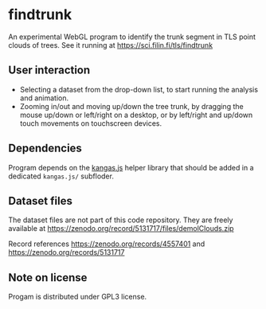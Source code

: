 # findtrunk
An experimental WebGL program to identify the trunk segment in TLS point clouds of trees.
See it running at https://sci.filin.fi/tls/findtrunk

User interaction
---
- Selecting a dataset from the drop-down list, to start running the analysis and animation. 
- Zooming in/out and moving up/down the tree trunk, by dragging the mouse up/down or left/right on a desktop, or by left/right and up/down touch movements on touchscreen devices.

Dependencies
--
Program depends on the [kangas.js](https://github.com/idofilin/kangas.js) helper library that should be added in a dedicated `kangas.js/` subfloder.

Dataset files
--
The dataset files are not part of this code repository. They are freely available at
https://zenodo.org/record/5131717/files/demolClouds.zip

Record references https://zenodo.org/records/4557401 and https://zenodo.org/records/5131717

Note on license
--
Progam is distributed under GPL3 license.
